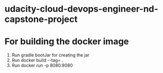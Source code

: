 # udacity-cloud-devops-engineer-nd-capstone-project

# For building the docker image
1. Run gradle bootJar for creating the jar
2. Run docker build --tag=<name> .
3. Run docker run -p 8080:8080 <name>
